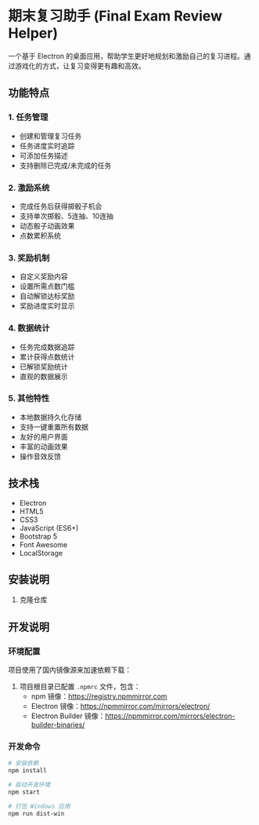 # 期末复习助手 (Final Exam Review Helper)

一个基于 Electron 的桌面应用，帮助学生更好地规划和激励自己的复习进程。通过游戏化的方式，让复习变得更有趣和高效。



## 功能特点

### 1. 任务管理

- 创建和管理复习任务
- 任务进度实时追踪
- 可添加任务描述
- 支持删除已完成/未完成的任务

### 2. 激励系统

- 完成任务后获得掷骰子机会
- 支持单次掷骰、5连抽、10连抽
- 动态骰子动画效果
- 点数累积系统

### 3. 奖励机制

- 自定义奖励内容
- 设置所需点数门槛
- 自动解锁达标奖励
- 奖励进度实时显示

### 4. 数据统计

- 任务完成数据追踪
- 累计获得点数统计
- 已解锁奖励统计
- 直观的数据展示

### 5. 其他特性

- 本地数据持久化存储
- 支持一键重置所有数据
- 友好的用户界面
- 丰富的动画效果
- 操作音效反馈

## 技术栈

- Electron
- HTML5
- CSS3
- JavaScript (ES6+)
- Bootstrap 5
- Font Awesome
- LocalStorage

## 安装说明

1. 克隆仓库 

## 开发说明

### 环境配置

项目使用了国内镜像源来加速依赖下载：

1. 项目根目录已配置 `.npmrc` 文件，包含：
   - npm 镜像：https://registry.npmmirror.com
   - Electron 镜像：https://npmmirror.com/mirrors/electron/
   - Electron Builder 镜像：https://npmmirror.com/mirrors/electron-builder-binaries/

### 开发命令

```bash
# 安装依赖
npm install

# 启动开发环境
npm start

# 打包 Windows 应用
npm run dist-win
```
